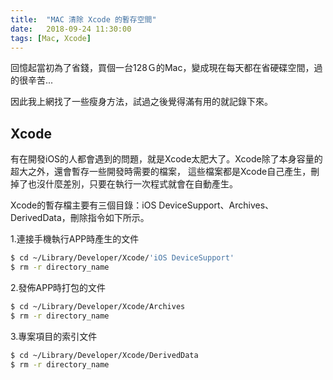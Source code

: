 ```yaml
---
title:  "MAC 清除 Xcode 的暫存空間"
date:   2018-09-24 11:30:00
tags: [Mac, Xcode]
---
```


回憶起當初為了省錢，買個一台128Ｇ的Mac，變成現在每天都在省硬碟空間，過的很辛苦...

因此我上網找了一些瘦身方法，試過之後覺得滿有用的就記錄下來。

<!--- more --->

## Xcode
有在開發iOS的人都會遇到的問題，就是Xcode太肥大了。Xcode除了本身容量的超大之外，還會暫存一些開發時需要的檔案，
這些檔案都是Xcode自己產生，刪掉了也沒什麼差別，只要在執行一次程式就會在自動產生。

Xcode的暫存檔主要有三個目錄：iOS DeviceSupport、Archives、DerivedData，刪除指令如下所示。

1.連接手機執行APP時產生的文件

``` bash
$ cd ~/Library/Developer/Xcode/'iOS DeviceSupport'
$ rm -r directory_name
```

2.發佈APP時打包的文件

``` bash
$ cd ~/Library/Developer/Xcode/Archives
$ rm -r directory_name
```

3.專案項目的索引文件

``` bash
$ cd ~/Library/Developer/Xcode/DerivedData
$ rm -r directory_name
```
